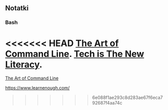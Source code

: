 ## Notatki

### Bash

<<<<<<< HEAD
[The Art of Command Line](https://github.com/jlevy/the-art-of-command-line).
[Tech is The New Literacy](https://www.learnenough.com/).
=======
[The Art of Command Line](https://github.com/jlevy/the-art-of-command-line)

https://www.learnenough.com/
>>>>>>> 6e088f1ae293c8d283ae67f6eca792687f4aa74c
